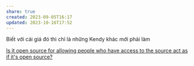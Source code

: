 ```yaml
---
share: true
created: 2023-09-05T16:17
updated: 2023-10-16T17:52
---
```

Biết với cái giá đó thì chỉ là những Kendy khác mới phải làm 

[Is it open source for allowing people who have access to the source act as if it's open source?](https://opensource.stackexchange.com/q/14357/6810)